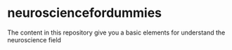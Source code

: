 # neurosciencefordummies
The content in this repository give you a basic elements for understand the neuroscience field
